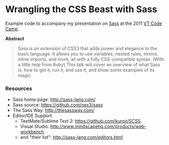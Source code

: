 # Wrangling the CSS Beast with Sass

Example code to accompany my presentation on [Sass](http://sass-lang.com) at
the 2011 [VT Code Camp](http://vtcodecamp.org/).

**Abstract**

> Sass is an extension of CSS3 that adds power and elegance to the basic
> language. It allows you to use variables, nested rules, mixins, inline
> imports, and more, all with a fully CSS-compatible syntax. (With a little help
> from Ruby) This talk will cover an overview of what Sass is, how to get it,
> run it, and use it, and show some examples of its magic.

### Resources

* Sass home page: http://sass-lang.com/
* Sass source: https://github.com/nex3/sass
* The Sass Way: http://thesassway.com/
* Editor/IDE Support:
  * TextMate/Sublime Text 2: https://github.com/kuroir/SCSS
  * Visual Studio: http://www.mindscapehq.com/products/web-workbench
  * and "their list": http://sass-lang.com/editors.html